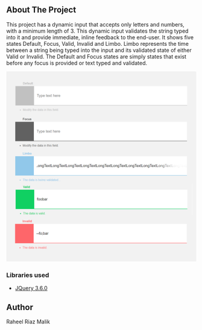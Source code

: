 <!-- ABOUT THE PROJECT -->
## About The Project
This project has a dynamic input that accepts only letters and numbers, with a minimum length of 3. This dynamic input validates the string typed into it and provide immediate, inline feedback to the end-user. It shows five states Default, Focus, Valid, Invalid and Limbo. Limbo represents the time between a string being typed into the input and its validated state of either Valid or Invalid. The Default and Focus states are simply states that exist before any focus is provided or text typed and validated.


![](dynamic-input-component.PNG)

### Libraries used
* [JQuery 3.6.0](https://jquery.com)

## Author
Raheel Riaz Malik